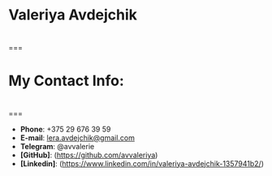# **Valeriya Avdejchik** <h1>
===
# **My Contact Info**: <h1>
===
* **Phone**: +375 29 676 39 59
* **E-mail**: lera.avdejchik@gmail.com
* **Telegram**: @avvalerie
* **[GitHub]**: (https://github.com/avvaleriya)
* **[Linkedin]**: (https://www.linkedin.com/in/valeriya-avdejchik-1357941b2/)